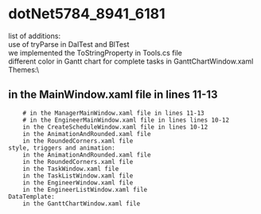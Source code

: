 # dotNet5784_8941_6181
list of additions:\
	use of tryParse in DalTest and BlTest\
	we implemented the ToStringProperty in Tools.cs file\
	different color in Gantt chart for complete tasks in GanttChartWindow.xaml\
	Themes:\
 ## in the MainWindow.xaml file in lines 11-13 
		# in the ManagerMainWindow.xaml file in lines 11-13
		# in the EngineerMainWindow.xaml file in lines lines 10-12
		in the CreateScheduleWindow.xaml file in lines 10-12
		in the AnimationAndRounded.xaml file
		in the RoundedCorners.xaml file
	style, triggers and animation:
		in the AnimationAndRounded.xaml file
		in the RoundedCorners.xaml file
		in the TaskWindow.xaml file 
		in the TaskListWindow.xaml file
		in the EngineerWindow.xaml file
		in the EngineerListWindow.xaml file
	DataTemplate:
		in the GanttChartWindow.xaml file 


